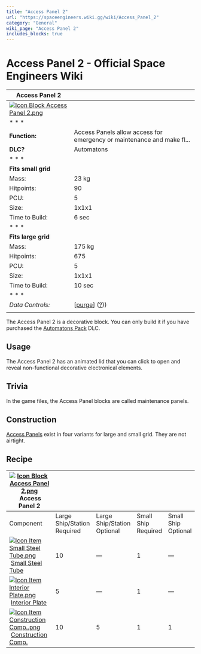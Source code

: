 ```yaml
---
title: "Access Panel 2"
url: "https://spaceengineers.wiki.gg/wiki/Access_Panel_2"
category: "General"
wiki_page: "Access Panel 2"
includes_blocks: true
---
```


# Access Panel 2 - Official Space Engineers Wiki

| Access Panel 2 |     |
| --- | --- |
| [![Icon Block Access Panel 2.png](https://spaceengineers.wiki.gg/images/6/69/Icon_Block_Access_Panel_2.png?3d8b44)](https://spaceengineers.wiki.gg/wiki/File:Icon_Block_Access_Panel_2.png) |     |
| * * * |     |
| **Function:** | Access Panels allow access for emergency or maintenance and make fl... |
| **DLC?** | Automatons |
| * * * |     |
| **Fits small grid** |     |
| Mass: | 23 kg |
| Hitpoints: | 90  |
| PCU: | 5   |
| Size: | 1x1x1 |
| Time to Build: | 6 sec |
| * * * |     |
| **Fits large grid** |     |
| Mass: | 175 kg |
| Hitpoints: | 675 |
| PCU: | 5   |
| Size: | 1x1x1 |
| Time to Build: | 10 sec |
| * * * |     |
| _Data Controls:_ | \[[purge](https://spaceengineers.wiki.gg/wiki/Access_Panel_2?action=purge)\] ([?](https://spaceengineers.wiki.gg/wiki/Template:Info_Block))) |
|     |     |

The Access Panel 2 is a decorative block. You can only build it if you have purchased the [Automatons Pack](https://spaceengineers.wiki.gg/wiki/Automatons_Pack "Automatons Pack") DLC.

## Usage

The Access Panel 2 has an animated lid that you can click to open and reveal non-functional decorative electronical elements.

## Trivia

In the game files, the Access Panel blocks are called maintenance panels.

## Construction

[Access Panels](https://spaceengineers.wiki.gg/wiki/Access_Panel "Access Panel") exist in four variants for large and small grid. They are not airtight.

## Recipe

| [![Icon Block Access Panel 2.png](https://spaceengineers.wiki.gg/images/thumb/6/69/Icon_Block_Access_Panel_2.png/21px-Icon_Block_Access_Panel_2.png?3d8b44)](https://spaceengineers.wiki.gg/wiki/Access_Panel_2 "Access Panel 2") Access Panel 2 |     |     |     |     |
| --- | --- | --- | --- | --- |
| Component | Large Ship/Station  <br>Required | Large Ship/Station  <br>Optional | Small Ship  <br>Required | Small Ship  <br>Optional |
| [![Icon Item Small Steel Tube.png](https://spaceengineers.wiki.gg/images/thumb/f/f7/Icon_Item_Small_Steel_Tube.png/21px-Icon_Item_Small_Steel_Tube.png?4fe418)](https://spaceengineers.wiki.gg/wiki/Small_Steel_Tube "Small Steel Tube") [Small Steel Tube](https://spaceengineers.wiki.gg/wiki/Small_Steel_Tube "Small Steel Tube") | 10  | —   | 1   | —   |
| [![Icon Item Interior Plate.png](https://spaceengineers.wiki.gg/images/thumb/7/77/Icon_Item_Interior_Plate.png/21px-Icon_Item_Interior_Plate.png?d80f8e)](https://spaceengineers.wiki.gg/wiki/Interior_Plate "Interior Plate") [Interior Plate](https://spaceengineers.wiki.gg/wiki/Interior_Plate "Interior Plate") | 5   | —   | 1   | —   |
| [![Icon Item Construction Comp..png](https://spaceengineers.wiki.gg/images/thumb/4/45/Icon_Item_Construction_Comp..png/21px-Icon_Item_Construction_Comp..png?cdc26f)](https://spaceengineers.wiki.gg/wiki/Construction_Comp. "Construction Comp.") [Construction Comp.](https://spaceengineers.wiki.gg/wiki/Construction_Comp. "Construction Comp.") | 10  | 5   | 1   | 1   |